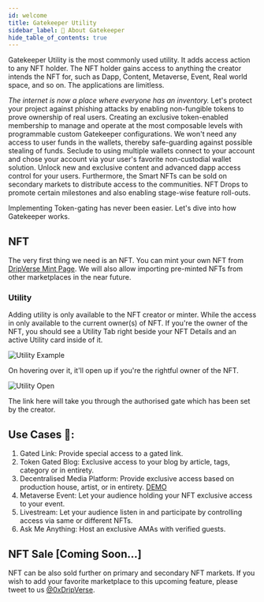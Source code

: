 ```yaml
---
id: welcome
title: Gatekeeper Utility
sidebar_label: 🚪 About Gatekeeper
hide_table_of_contents: true
---
```


Gatekeeper Utility is the most commonly used utility. It adds access action to any NFT holder. The NFT holder gains access to anything the creator intends the NFT for, such as Dapp, Content, Metaverse, Event, Real world space, and so on. The applications are limitless.

_The internet is now a place where everyone has an inventory._ Let's protect your project against phishing attacks by enabling non-fungible tokens to prove ownership of real users. Creating an exclusive token-enabled membership to manage and operate at the most composable levels with programmable custom Gatekeeper configurations. We won't need any access to user funds in the wallets, thereby safe-guarding against possible stealing of funds. Seclude to using multiple wallets connect to your account and chose your account via your user's favorite non-custodial wallet solution. Unlock new and exclusive content and advanced dapp access control for your users. Furthermore, the Smart NFTs can be sold on secondary markets to distribute access to the communities. NFT Drops to promote certain milestones and also enabling stage-wise feature roll-outs.

Implementing Token-gating has never been easier. Let's dive into how Gatekeeper works.

## NFT
The very first thing we need is an NFT. You can mint your own NFT from [DripVerse Mint Page](https://alpha.dripverse.org/nft/mint).
We will also allow importing pre-minted NFTs from other marketplaces in the near future.

### Utility
Adding utility is only available to the NFT creator or minter. While the access in only available to the current owner(s) of NFT.
If you're the owner of the NFT, you should see a Utility Tab right beside your NFT Details and an active Utility card inside of it.

![Utility Example](/docs/assets/examples/utility1.png "Utility Example")

On hovering over it, it'll open up if you're the rightful owner of the NFT.

![Utility Open](/docs/assets/examples/utility2.png "Utility Open")

The link here will take you through the authorised gate which has been set by the creator.

## Use Cases 🚪:
1. Gated Link: Provide special access to a gated link.
2. Token Gated Blog: Exclusive access to your blog by article, tags, category or in entirety.
3. Decentralised Media Platform: Provide exclusive access based on production house, artist, or in entirety. [DEMO](https://neflix-demo-drip.vercel.app/)
4. Metaverse Event: Let your audience holding your NFT exclusive access to your event.
5. Livestream: Let your audience listen in and participate by controlling access via same or different NFTs.
6. Ask Me Anything: Host an exclusive AMAs with verified guests.


## NFT Sale [Coming Soon...]
NFT can be also sold further on primary and secondary NFT markets. If you wish to add your favorite marketplace to this upcoming feature, please tweet to us [@0xDripVerse](https://twitter.com/DripVerse).

